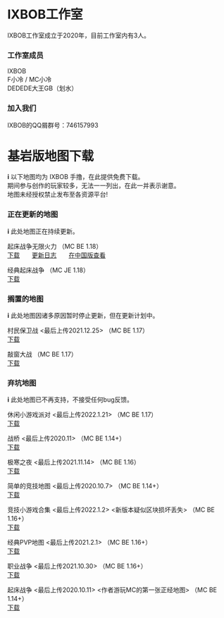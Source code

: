 # IXBOB工作室

IXBOB工作室成立于2020年，目前工作室内有3人。

### 工作室成员

IXBOB
<br/>F小冷 / MC小冷
<br/>DEDEDE大王GB（划水）

### 加入我们

IXBOB的QQ屑群号：746157993

# 基岩版地图下载

𝐢 以下地图均为 IXBOB 手撸，在此提供免费下载。
<br/>期间参与创作的玩家较多，无法一一列出，在此一并表示谢意。
<br/>地图未经授权禁止发布至各资源平台!


### 正在更新的地图
𝐢 此处地图正在持续更新。

起床战争无限火力 （MC BE 1.18）
<br/><a href="http://ixbob.github.io/download/download1.html" target="_blank">下载</a> &nbsp; &nbsp; &nbsp; <a href="http://ixbob.github.io/changelog/map1.html" target="_blank">更新日志</a> &nbsp; &nbsp; &nbsp; <a href="https://x19.gsf.netease.com/obt20210511102131/#/component-details/brief-desc?item_id=4653288702388430547">在中国版查看</a>
<br/>

经典起床战争 （MC JE 1.18）
<br/><a href="https://github.com/IXBOB/IXBOB.github.io/releases/tag/%E7%BB%8F%E5%85%B8%E8%B5%B7%E5%BA%8A%E6%88%98%E4%BA%89(java)-alpha0.1" target="_blank">下载</a>
<br/>

### 搁置的地图
𝐢 此处地图因诸多原因暂时停止更新，但在更新计划中。

村民保卫战 <最后上传2021.12.25> （MC BE 1.17）
<br/><a href="http://ixbob.github.io/download/download4.html" target="_blank">下载</a>
<br/>

敲窗大战 （MC BE 1.17）
<br/><a href="http://ixbob.github.io/download/download2.html" target="_blank">下载</a>
<br/>

### 弃坑地图
𝐢 此处地图已不再支持，不接受任何bug反馈。

休闲小游戏派对 <最后上传2022.1.21> （MC BE 1.17）
<br/><a href="http://ixbob.github.io/download/download3.html" target="_blank">下载</a>
<br/>

战桥 <最后上传2020.11> （MC BE 1.14+）
<br/><a href="http://ixbob.github.io/download/download5.html" target="_blank">下载</a>
<br/>

极寒之夜 <最后上传2021.11.14> （MC BE 1.16）
<br/><a href="http://ixbob.github.io/download/download6.html" target="_blank">下载</a>
<br/>

简单的竞技地图 <最后上传2020.10.7> （MC BE 1.14+）
<br/><a href="http://ixbob.github.io/download/download7.html" target="_blank">下载</a>
<br/>

竞技小游戏合集 <最后上传2022.1.2> <新版本疑似区块损坏丢失> （MC BE 1.16+）
<br/><a href="http://ixbob.github.io/download/download8.html" target="_blank">下载</a>
<br/>

经典PVP地图 <最后上传2021.2.1> （MC BE 1.16+）
<br/><a href="http://ixbob.github.io/download/download9.html" target="_blank">下载</a>
<br/>

职业战争 <最后上传2021.10.30> （MC BE 1.16+）
<br/><a href="http://ixbob.github.io/download/download10.html" target="_blank">下载</a>
<br/>

起床战争 <最后上传2020.10.11> <作者游玩MC的第一张正经地图> （MC BE 1.14+）
<br/><a href="http://ixbob.github.io/download/download11.html" target="_blank">下载</a>
<br/>
